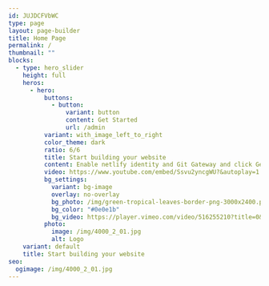 ```yaml
---
id: JUJDCFVbWC
type: page
layout: page-builder
title: Home Page
permalink: /
thumbnail: ""
blocks:
  - type: hero_slider
    height: full
    heros:
      - hero:
          buttons:
            - button:
                variant: button
                content: Get Started
                url: /admin
          variant: with_image_left_to_right
          color_theme: dark
          ratio: 6/6
          title: Start building your website
          content: Enable netlify identity and Git Gateway and click Get Started.
          video: https://www.youtube.com/embed/Ssvu2yncgWU?&autoplay=1
          bg_settings:
            variant: bg-image
            overlay: no-overlay
            bg_photo: /img/green-tropical-leaves-border-png-3000x2400.png
            bg_color: "#0e0e1b"
            bg_video: https://player.vimeo.com/video/516255210?title=0&portrait=0&byline=0&autoplay=1&muted=true&controls=0&loop=1
          photo:
            image: /img/4000_2_01.jpg
            alt: Logo
    variant: default
    title: Start building your website
seo:
  ogimage: /img/4000_2_01.jpg
---
```

